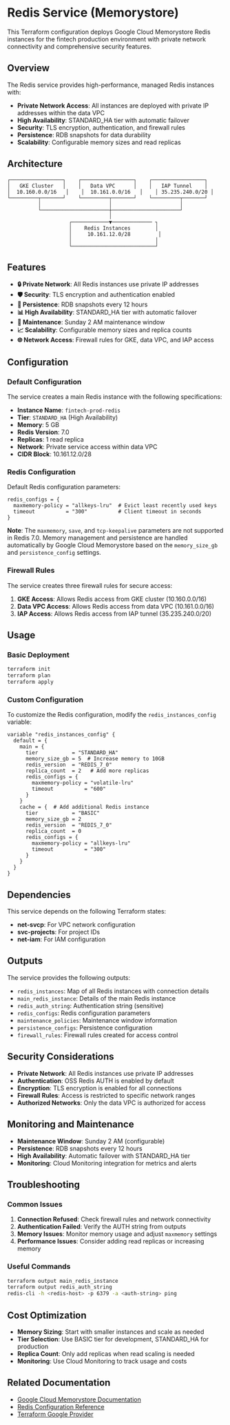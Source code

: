 # Redis Service (Memorystore)

This Terraform configuration deploys Google Cloud Memorystore Redis instances for the fintech production environment with private network connectivity and comprehensive security features.

## Overview

The Redis service provides high-performance, managed Redis instances with:

- **Private Network Access**: All instances are deployed with private IP addresses within the data VPC
- **High Availability**: STANDARD_HA tier with automatic failover
- **Security**: TLS encryption, authentication, and firewall rules
- **Persistence**: RDB snapshots for data durability
- **Scalability**: Configurable memory sizes and read replicas

## Architecture

```
┌─────────────────┐    ┌─────────────────┐    ┌─────────────────┐
│   GKE Cluster   │    │   Data VPC      │    │   IAP Tunnel    │
│  10.160.0.0/16   │    │  10.161.0.0/16   │    │ 35.235.240.0/20 │
└─────────┬───────┘    └─────────┬───────┘    └─────────┬───────┘
          │                      │                      │
          └──────────────────────┼──────────────────────┘
                                 │
                    ┌────────────▼───────────── ┐
                    │    Redis Instances        │
                    │     10.161.12.0/28         │
                    │                           │
                    └───────────────────────────┘
```

## Features

- **🔒 Private Network**: All Redis instances use private IP addresses
- **🛡️ Security**: TLS encryption and authentication enabled
- **💾 Persistence**: RDB snapshots every 12 hours
- **📊 High Availability**: STANDARD_HA tier with automatic failover
- **🔧 Maintenance**: Sunday 2 AM maintenance window
- **📈 Scalability**: Configurable memory sizes and replica counts
- **🌐 Network Access**: Firewall rules for GKE, data VPC, and IAP access

## Configuration

### Default Configuration

The service creates a main Redis instance with the following specifications:

- **Instance Name**: `fintech-prod-redis`
- **Tier**: `STANDARD_HA` (High Availability)
- **Memory**: 5 GB
- **Redis Version**: 7.0
- **Replicas**: 1 read replica
- **Network**: Private service access within data VPC
- **CIDR Block**: 10.161.12.0/28

### Redis Configuration

Default Redis configuration parameters:

```hcl
redis_configs = {
  maxmemory-policy = "allkeys-lru"  # Evict least recently used keys
  timeout          = "300"          # Client timeout in seconds
}
```

**Note**: The `maxmemory`, `save`, and `tcp-keepalive` parameters are not supported in Redis 7.0. Memory management and persistence are handled automatically by Google Cloud Memorystore based on the `memory_size_gb` and `persistence_config` settings.

### Firewall Rules

The service creates three firewall rules for secure access:

1. **GKE Access**: Allows Redis access from GKE cluster (10.160.0.0/16)
2. **Data VPC Access**: Allows Redis access from data VPC (10.161.0.0/16)
3. **IAP Access**: Allows Redis access from IAP tunnel (35.235.240.0/20)

## Usage

### Basic Deployment

```bash
terraform init
terraform plan
terraform apply
```

### Custom Configuration

To customize the Redis configuration, modify the `redis_instances_config` variable:

```hcl
variable "redis_instances_config" {
  default = {
    main = {
      tier           = "STANDARD_HA"
      memory_size_gb = 5  # Increase memory to 10GB
      redis_version  = "REDIS_7_0"
      replica_count  = 2   # Add more replicas
      redis_configs = {
        maxmemory-policy = "volatile-lru"
        timeout          = "600"
      }
    }
    cache = {  # Add additional Redis instance
      tier           = "BASIC"
      memory_size_gb = 2
      redis_version  = "REDIS_7_0"
      replica_count  = 0
      redis_configs = {
        maxmemory-policy = "allkeys-lru"
        timeout          = "300"
      }
    }
  }
}
```

## Dependencies

This service depends on the following Terraform states:

- **net-svcp**: For VPC network configuration
- **svc-projects**: For project IDs
- **net-iam**: For IAM configuration

## Outputs

The service provides the following outputs:

- `redis_instances`: Map of all Redis instances with connection details
- `main_redis_instance`: Details of the main Redis instance
- `redis_auth_string`: Authentication string (sensitive)
- `redis_configs`: Redis configuration parameters
- `maintenance_policies`: Maintenance window information
- `persistence_configs`: Persistence configuration
- `firewall_rules`: Firewall rules created for access control

## Security Considerations

- **Private Network**: All Redis instances use private IP addresses
- **Authentication**: OSS Redis AUTH is enabled by default
- **Encryption**: TLS encryption is enabled for all connections
- **Firewall Rules**: Access is restricted to specific network ranges
- **Authorized Networks**: Only the data VPC is authorized for access

## Monitoring and Maintenance

- **Maintenance Window**: Sunday 2 AM (configurable)
- **Persistence**: RDB snapshots every 12 hours
- **High Availability**: Automatic failover with STANDARD_HA tier
- **Monitoring**: Cloud Monitoring integration for metrics and alerts

## Troubleshooting

### Common Issues

1. **Connection Refused**: Check firewall rules and network connectivity
2. **Authentication Failed**: Verify the AUTH string from outputs
3. **Memory Issues**: Monitor memory usage and adjust `maxmemory` settings
4. **Performance Issues**: Consider adding read replicas or increasing memory

### Useful Commands

```bash
terraform output main_redis_instance
terraform output redis_auth_string
redis-cli -h <redis-host> -p 6379 -a <auth-string> ping
```

## Cost Optimization

- **Memory Sizing**: Start with smaller instances and scale as needed
- **Tier Selection**: Use BASIC tier for development, STANDARD_HA for production
- **Replica Count**: Only add replicas when read scaling is needed
- **Monitoring**: Use Cloud Monitoring to track usage and costs

## Related Documentation

- [Google Cloud Memorystore Documentation](https://cloud.google.com/memorystore/docs/redis)
- [Redis Configuration Reference](https://redis.io/topics/config)
- [Terraform Google Provider](https://registry.terraform.io/providers/hashicorp/google/latest/docs) 